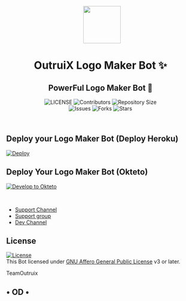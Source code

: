 <p align="center">
      <img style="width:100px; height: 100px;"  src="https://telegra.ph/file/2cc2cb4cadd712544973d.jpg"></p>
<h1 align="center"><b>OutruiX Logo Maker Bot ✨</b></h1>
<h2 align="center"><b>PowerFul Logo Maker Bot 🤖</b></h2>


<p align="center">
    <img src="https://img.shields.io/github/license/xMalitha/Logo-Maker-Bot?style=for-the-badge&logo=appveyor" alt="LICENSE">
    <img src="https://img.shields.io/github/contributors/xMalitha/Logo-Maker-Bot?style=for-the-badge&logo=appveyor" alt="Contributors">
    <img src="https://img.shields.io/github/repo-size/xMalitha/Logo-Maker-Bot?style=for-the-badge&logo=appveyor" alt="Repository Size"> <br>
    <img src="https://img.shields.io/github/issues/xMalitha/Logo-Maker-Bot?style=for-the-badge&logo=appveyor" alt="Issues">
    <img src="https://img.shields.io/github/forks/xMalitha/Logo-Maker-Bot?style=for-the-badge&logo=appveyor" alt="Forks">
    <img src="https://img.shields.io/github/stars/xMalitha/Logo-Maker-Bot?style=for-the-badge&logo=appveyor" alt="Stars">
    
</p><br>

## Deploy your Logo Maker Bot (Deploy Heroku)

[![Deploy]([https://www.herokucdn.com/deploy/button.svg)](https://heroku.com/deploy?template=https://github.com/xMalitha/Logo-Maker-Bot](https://dashboard.heroku.com/new?template=https://github.com/Enukx/Logo-Maker-Bot))

## Deploy Your Logo Maker Bot (Okteto)

[![Develop to Okteto](https://okteto.com/develop-okteto.svg)](https://cloud.okteto.com/deploy?repository=https://github.com/Team-OutruiX/Logo-Maker-Bot&branch=main)

<br>
  
   
 - [Support Channel ](https://t.me/TeamOutruix) 
 - [Support group ](https://t.me/OutruixChat)
 - [Dev Channel  ](https://t.me/OutruixDevs)


## License

[![License](https://www.gnu.org/graphics/agplv3-155x51.png)](LICENSE)   
This Bot licensed under [GNU Affero General Public License](https://www.gnu.org/licenses/agpl-3.0.en.html) v3 or later.


 

TeamOutruix
                 <br>  <h2>  • OD • 
                           
                    
